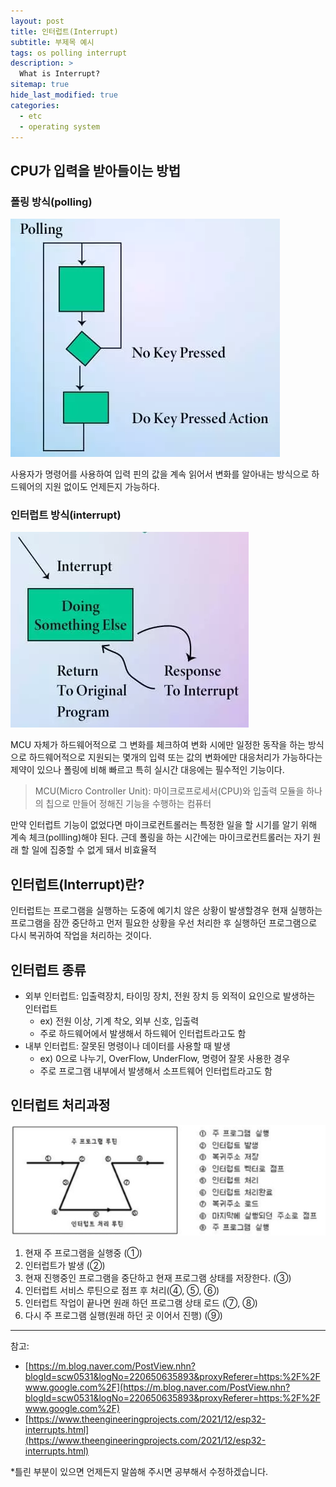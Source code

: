 ```yaml
---
layout: post
title: 인터럽트(Interrupt)
subtitle: 부제목 예시
tags: os polling interrupt
description: >
  What is Interrupt?
sitemap: true
hide_last_modified: true
categories:
  - etc
  - operating system
---
```


## CPU가 입력을 받아들이는 방법

### 폴링 방식(polling)

![](/assets//img/blog/etc/operating%20system/int_1.PNG)

사용자가 명령어를 사용하여 입력 핀의 값을 계속 읽어서 변화를 알아내는 방식으로 하드웨어의 지원 없이도 언제든지 가능하다.

### 인터럽트 방식(interrupt)

![](/assets//img/blog/etc/operating%20system/int_2.PNG)

MCU 자체가 하드웨어적으로 그 변화를 체크하여 변화 시에만 일정한 동작을 하는 방식으로 하드웨어적으로 지원되는 몇개의 입력 또는 값의 변화에만 대응처리가 가능하다는 제약이 있으나 폴링에 비해 빠르고 특히 실시간 대응에는 필수적인 기능이다.

>MCU(Micro Controller Unit): 마이크로프로세서(CPU)와 입출력 모듈을 하나의 칩으로 만들어 정해진 기능을 수행하는 컴퓨터

만약 인터럽트 기능이 없었다면 마이크로컨트롤러는 특정한 일을 할 시기를 알기 위해 계속 체크(pollling)해야 된다. 근데 폴링을 하는 시간에는 마이크로컨트롤러는 자기 원래 할 일에 집중할 수 없게 돼서 비효율적

## 인터럽트(Interrupt)란?
인터럽트는 프로그램을 실행하는 도중에 예기치 않은 상황이 발생할경우 현재 실행하는 프로그램을 잠깐 중단하고 먼저 필요한 상황을 우선 처리한 후 실행하던 프로그램으로 다시 복귀하여 작업을 처리하는 것이다.

## 인터럽트 종류
- 외부 인터럽트: 입출력장치, 타이밍 장치, 전원 장치 등 외적이 요인으로 발생하는 인터럽트
  - ex) 전원 이상, 기계 착오, 외부 신호, 입출력
  - 주로 하드웨어에서 발생해서 하드웨어 인터럽트라고도 함
- 내부 인터럽트: 잘못된 명령이나 데이터를 사용할 때 발생
  - ex) 0으로 나누기, OverFlow, UnderFlow, 명령어 잘못 사용한 경우
  - 주로 프로그램 내부에서 발생해서 소프트웨어 인터럽트라고도 함

## 인터럽트 처리과정

![](/assets//img/blog/etc/operating%20system/int_3.PNG)

1. 현재 주 프로그램을 실행중 (①)
2. 인터럽트가 발생 (②)
3. 현재 진행중인 프로그램을 중단하고 현재 프로그램 상태를 저장한다. (③)
4. 인터럽트 서비스 루틴으로 점프 후 처리(④, ⑤, ⑥)
7. 인터럽트 작업이 끝나면 원래 하던 프로그램 상태 로드 (⑦, ⑧)
9. 다시 주 프로그램 실행(원래 하던 곳 이어서 진행) (⑨)

---
참고:
- [https://m.blog.naver.com/PostView.nhn?blogId=scw0531&logNo=220650635893&proxyReferer=https:%2F%2Fwww.google.com%2F](https://m.blog.naver.com/PostView.nhn?blogId=scw0531&logNo=220650635893&proxyReferer=https:%2F%2Fwww.google.com%2F)
- [https://www.theengineeringprojects.com/2021/12/esp32-interrupts.html](https://www.theengineeringprojects.com/2021/12/esp32-interrupts.html)

*틀린 부분이 있으면 언제든지 말씀해 주시면 공부해서 수정하겠습니다.